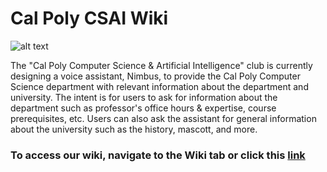 # Cal Poly CSAI Wiki

![alt text](https://raw.githubusercontent.com/calpoly-csai/CSAI_Voice_Assistant/master/Misc/Images/CalPoly-CSAI_cpcsai_rectanglefilled.png)

The "Cal Poly Computer Science & Artificial Intelligence" club is currently designing a voice assistant, Nimbus, to provide the Cal Poly Computer Science department with relevant information about the department and university. The intent is for users to ask for information about the department such as professor's office hours & expertise, course prerequisites, etc. Users can also ask the assistant for general information about the university such as the history, mascott, and more.

### To access our wiki, navigate to the Wiki tab or click this [link](https://github.com/calpoly-csai/wiki/wiki)
